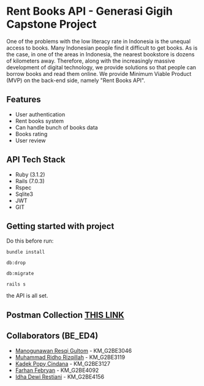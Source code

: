 # Rent Books API - Generasi Gigih Capstone Project 
One of the problems with the low literacy rate in Indonesia is the unequal access to books. Many Indonesian people find it difficult to get books. As is the case, in one of the areas in Indonesia, the nearest bookstore is dozens of kilometers away. Therefore, along with the increasingly massive development of digital technology, we provide solutions so that people can borrow books and read them online. We provide Minimum Viable Product (MVP) on the back-end side, namely "Rent Books API".
## Features
- User authentication
- Rent books system
- Can handle bunch of books data
- Books rating
- User review

## API Tech Stack
- Ruby (3.1.2)
- Rails (7.0.3)
- Rspec
- Sqlite3
- JWT
- GIT

## Getting started with project
Do this before run:

`bundle install`

`db:drop`

`db:migrate`

`rails s`

the API is all set.

## Postman Collection [THIS LINK](https://www.postman.com/crimson-meteor-462355/workspace/rent-books-api/environment/21633113-e74a2357-8c56-4136-891e-12b505014077)

## Collaborators (BE_ED4)
- [Manogunawan Resqi Gultom](https://github.com/manogunawan2710) - KM_G2BE3046 
- [Muhammad Ridho Rizqillah](https://github.com/renespeare) - KM_G2BE3119 
- [Kadek Popy Cindana](https://github.com/popycindana) - KM_G2BE3127
- [Farhan Febryan](https://github.com/nefarha) - KM_G2BE4092
- [Idha Dewi Restiani](https://github.com/idhadewi07) - KM_G2BE4156
